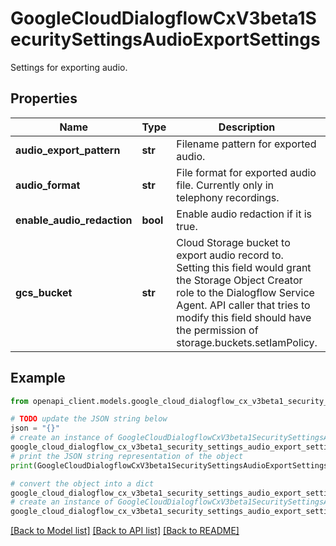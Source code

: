 # GoogleCloudDialogflowCxV3beta1SecuritySettingsAudioExportSettings

Settings for exporting audio.

## Properties

Name | Type | Description | Notes
------------ | ------------- | ------------- | -------------
**audio_export_pattern** | **str** | Filename pattern for exported audio. | [optional] 
**audio_format** | **str** | File format for exported audio file. Currently only in telephony recordings. | [optional] 
**enable_audio_redaction** | **bool** | Enable audio redaction if it is true. | [optional] 
**gcs_bucket** | **str** | Cloud Storage bucket to export audio record to. Setting this field would grant the Storage Object Creator role to the Dialogflow Service Agent. API caller that tries to modify this field should have the permission of storage.buckets.setIamPolicy. | [optional] 

## Example

```python
from openapi_client.models.google_cloud_dialogflow_cx_v3beta1_security_settings_audio_export_settings import GoogleCloudDialogflowCxV3beta1SecuritySettingsAudioExportSettings

# TODO update the JSON string below
json = "{}"
# create an instance of GoogleCloudDialogflowCxV3beta1SecuritySettingsAudioExportSettings from a JSON string
google_cloud_dialogflow_cx_v3beta1_security_settings_audio_export_settings_instance = GoogleCloudDialogflowCxV3beta1SecuritySettingsAudioExportSettings.from_json(json)
# print the JSON string representation of the object
print(GoogleCloudDialogflowCxV3beta1SecuritySettingsAudioExportSettings.to_json())

# convert the object into a dict
google_cloud_dialogflow_cx_v3beta1_security_settings_audio_export_settings_dict = google_cloud_dialogflow_cx_v3beta1_security_settings_audio_export_settings_instance.to_dict()
# create an instance of GoogleCloudDialogflowCxV3beta1SecuritySettingsAudioExportSettings from a dict
google_cloud_dialogflow_cx_v3beta1_security_settings_audio_export_settings_from_dict = GoogleCloudDialogflowCxV3beta1SecuritySettingsAudioExportSettings.from_dict(google_cloud_dialogflow_cx_v3beta1_security_settings_audio_export_settings_dict)
```
[[Back to Model list]](../README.md#documentation-for-models) [[Back to API list]](../README.md#documentation-for-api-endpoints) [[Back to README]](../README.md)


